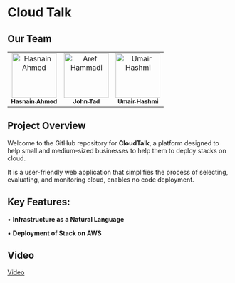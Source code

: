 # Cloud Talk

## Our Team

<table>
    <tbody>
        <tr>
            <td align="center">
                <a href="https://github.com/Hassu083">
                    <img src="https://media.licdn.com/dms/image/D4D03AQEA1Gtjxk5uzw/profile-displayphoto-shrink_400_400/0/1719501744378?e=1726099200&v=beta&t=P4p7egxnkJw0xDJ1v8KCJS8x1Rc4Wza5K-og7V6VjgQ" width="100px;" alt="Hasnain Ahmed"/>
                    <br />
                    <sub><b>Hasnain Ahmed</b></sub>
                </a> 
            </td>
            <td align="center">
                <a href="https://www.linkedin.com/in/johntad/">
                    <img src="https://media.licdn.com/dms/image/D5603AQGIHIv6Hw2zTw/profile-displayphoto-shrink_800_800/0/1713977142907?e=1723680000&v=beta&t=nuuLuQK09cjglRq3pR6wyyEKAclECUxeLX70xPNZcGc" width="100px;" alt="Aref Hammadi"/>
                    <br />
                    <sub><b>John Tad</b></sub>
                </a> 
            </td>
          <td align="center">
                <a href="https://www.linkedin.com/in/umairalihashmi/">
                    <img src="https://media.licdn.com/dms/image/D4D03AQH75sfApupmBw/profile-displayphoto-shrink_200_200/0/1714476155499?e=1723075200&v=beta&t=oOo0UZivK2hH-MrfYibQgfpDQd24E-mVVTWHfwjctdA" width="100px;" alt="Umair Hashmi"/>
                    <br />
                    <sub><b>Umair Hashmi</b></sub>
                </a> 
            </td>
        </tr> 
</tbody>
<table>

## Project Overview
Welcome to the GitHub repository for **CloudTalk**, a platform designed to help small and medium-sized businesses to help them to deploy stacks on cloud.

It is a user-friendly web application that simplifies the process of selecting, evaluating, and monitoring cloud, enables no code deployment.

## Key Features:
  •	**Infrastructure as a Natural Language**
  
  •	**Deployment of Stack on AWS**


## Video
[Video](https://storage.googleapis.com/lablab-video-submissions/clu2gm6os00053b6rjbvm70st/raw/submission-video-x-clu2gm6os00053b6rjbvm70st-clvduy5ed001p356suhfsu4yt_gurdk0jv3.mp4)


